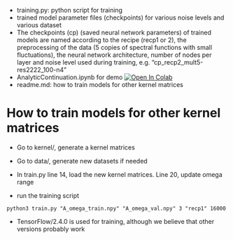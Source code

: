 * training.py: python script for training
* trained model parameter files (checkpoints) for various noise levels and various dataset
* The checkpoints (cp) (saved neural network parameters) of trained models are named according to the recipe (recp1 or 2), the preprocessing of the data (5 copies of spectral functions with small fluctuations), the neural network architecture, number of nodes per layer and noise level used during training, e.g. “cp_recp2_mult5-res2222_100-n4”
* AnalyticContinuation.ipynb for demo [![Open In Colab](https://colab.research.google.com/assets/colab-badge.svg)](https://colab.research.google.com/github/materialstheory/ml-analytic-continuation/blob/main/model/AnalyticContinuation.ipynb)
* readme.md: how to train models for other kernel matrices

# How to train models for other kernel matrices

* Go to kernel/, generate a kernel matrices

* Go to data/, generate new datasets if needed

* In train.py line 14, load the new kernel matrices. Line 20, update omega range

  

* run the training script

```
python3 train.py "A_omega_train.npy" "A_omega_val.npy" 3 "recp1" 16000
```

* TensorFlow/2.4.0 is used for training, although we believe that other versions probably work

